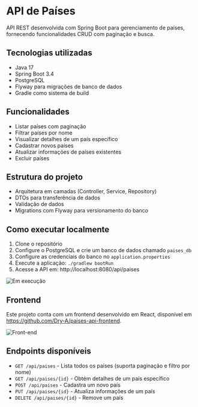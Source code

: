 # API de Países

API REST desenvolvida com Spring Boot para gerenciamento de países, fornecendo funcionalidades CRUD com paginação e busca.

## Tecnologias utilizadas

- Java 17
- Spring Boot 3.4
- PostgreSQL
- Flyway para migrações de banco de dados
- Gradle como sistema de build

## Funcionalidades

- Listar países com paginação
- Filtrar países por nome
- Visualizar detalhes de um país específico
- Cadastrar novos países
- Atualizar informações de países existentes
- Excluir países

## Estrutura do projeto

- Arquitetura em camadas (Controller, Service, Repository)
- DTOs para transferência de dados
- Validação de dados
- Migrations com Flyway para versionamento do banco

## Como executar localmente

1. Clone o repositório
2. Configure o PostgreSQL e crie um banco de dados chamado `paises_db`
3. Configure as credenciais do banco no `application.properties`
4. Execute a aplicação: `./gradlew bootRun`
5. Acesse a API em: http://localhost:8080/api/paises


![Em execução](https://i.ibb.co/NBVxFKx/Screenshot-2025-05-15-115547.png)

## Frontend

Este projeto conta com um frontend desenvolvido em React, disponível em https://github.com/Dry-A/paises-api-frontend.

![Front-end](https://i.ibb.co/7xfjMjdF/Screenshot-2025-05-15-120452.png)

## Endpoints disponíveis

- `GET /api/paises` - Lista todos os países (suporta paginação e filtro por nome)
- `GET /api/paises/{id}` - Obtém detalhes de um país específico
- `POST /api/paises` - Cadastra um novo país
- `PUT /api/paises/{id}` - Atualiza informações de um país
- `DELETE /api/paises/{id}` - Remove um país